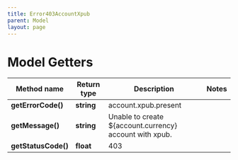```yaml
---
title: Error403AccountXpub
parent: Model
layout: page
---
```


# Model Getters

Method name | Return type | Description | Notes
------------ | ------------- | ------------- | -------------
**getErrorCode()** | **string** | account.xpub.present |
**getMessage()** | **string** | Unable to create ${account.currency} account with xpub. |
**getStatusCode()** | **float** | 403 |

